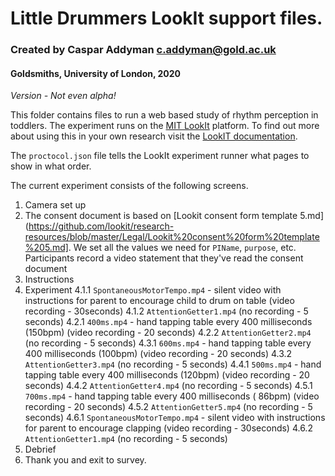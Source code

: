 # Little Drummers LookIt support files. 
### Created by Caspar Addyman <c.addyman@gold.ac.uk> 
#### Goldsmiths, University of London, 2020

_Version - Not even alpha!_

This folder contains files to run a web based study of rhythm perception in toddlers. The experiment runs on the 
[MIT LookIt](https://lookit.mit.edu) platform. To find out more about using this in your own research visit the [LookIT documentation](https://lookit.readthedocs.io/en/develop/).

The `proctocol.json` file tells the LookIt experiment runner what pages to show in what order.

The current experiment consists of the following screens. 
 1. Camera set up
 2. The consent document is based on [Lookit consent form template 5.md](https://github.com/lookit/research-resources/blob/master/Legal/Lookit%20consent%20form%20template%205.md]. We set all the values we need for `PIName`, `purpose`, etc.
 Participants record a video statement that they've read the consent document
 3. Instructions
 4. Experiment
 4.1.1 `SpontaneousMotorTempo.mp4` - silent video with instructions for parent to encourage child to drum on table (video recording - 30seconds)
 4.1.2 `AttentionGetter1.mp4` (no recording - 5 seconds)
 4.2.1  `400ms.mp4` - hand tapping table every 400 milliseconds (150bpm) (video recording - 20 seconds)
 4.2.2 `AttentionGetter2.mp4` (no recording - 5 seconds)
 4.3.1  `600ms.mp4` - hand tapping table every 400 milliseconds (100bpm) (video recording - 20 seconds)
 4.3.2 `AttentionGetter3.mp4` (no recording - 5 seconds)
 4.4.1  `500ms.mp4` - hand tapping table every 400 milliseconds (120bpm) (video recording - 20 seconds)
 4.4.2 `AttentionGetter4.mp4` (no recording - 5 seconds)
 4.5.1  `700ms.mp4` - hand tapping table every 400 milliseconds ( 86bpm) (video recording - 20 seconds)
 4.5.2 `AttentionGetter5.mp4` (no recording - 5 seconds)
 4.6.1  `SpontaneousMotorTempo.mp4` - silent video with instructions for parent to encourage clapping (video recording - 30seconds)
 4.6.2 `AttentionGetter1.mp4` (no recording - 5 seconds)
 5. Debrief
 6. Thank you and exit to survey.


